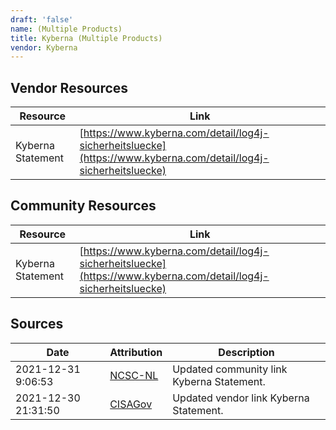 ```yaml
---
draft: 'false'
name: (Multiple Products)
title: Kyberna (Multiple Products)
vendor: Kyberna
---
```


## Vendor Resources
| Resource | Link |
| --- | --- |
| Kyberna Statement | [https://www.kyberna.com/detail/log4j-sicherheitsluecke](https://www.kyberna.com/detail/log4j-sicherheitsluecke) |

## Community Resources
| Resource | Link |
| --- | --- |
| Kyberna Statement | [https://www.kyberna.com/detail/log4j-sicherheitsluecke](https://www.kyberna.com/detail/log4j-sicherheitsluecke) |


## Sources
| Date | Attribution | Description |
| --- | --- | --- |
| 2021-12-31 9:06:53 | [NCSC-NL](https://github.com/NCSC-NL/log4shell/blob/main/software/README.md) | Updated community link Kyberna Statement.  |
| 2021-12-30 21:31:50 | [CISAGov](https://raw.githubusercontent.com/cisagov/log4j-affected-db/develop/README.md) | Updated vendor link Kyberna Statement.  |
